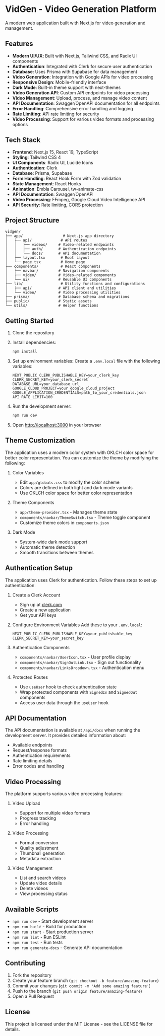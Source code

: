 # VidGen - Video Generation Platform

A modern web application built with Next.js for video generation and management.

## Features

- **Modern UI/UX**: Built with Next.js, Tailwind CSS, and Radix UI components
- **Authentication**: Integrated with Clerk for secure user authentication
- **Database**: Uses Prisma with Supabase for data management
- **Video Generation**: Integration with Google APIs for video processing
- **Responsive Design**: Mobile-friendly interface
- **Dark Mode**: Built-in theme support with next-themes
- **Video Generation API**: Custom API endpoints for video processing
- **Video Management**: Upload, process, and manage video content
- **API Documentation**: Swagger/OpenAPI documentation for all endpoints
- **Error Handling**: Comprehensive error handling and logging
- **Rate Limiting**: API rate limiting for security
- **Video Processing**: Support for various video formats and processing options

## Tech Stack

- **Frontend**: Next.js 15, React 19, TypeScript
- **Styling**: Tailwind CSS 4
- **UI Components**: Radix UI, Lucide Icons
- **Authentication**: Clerk
- **Database**: Prisma, Supabase
- **Form Handling**: React Hook Form with Zod validation
- **State Management**: React Hooks
- **Animation**: Embla Carousel, tw-animate-css
- **API Documentation**: Swagger/OpenAPI
- **Video Processing**: FFmpeg, Google Cloud Video Intelligence API
- **API Security**: Rate limiting, CORS protection

## Project Structure

```
vidgen/
├── app/                  # Next.js app directory
│   ├── api/             # API routes
│   │   ├── videos/     # Video-related endpoints
│   │   ├── auth/       # Authentication endpoints
│   │   └── docs/       # API documentation
│   ├── layout.tsx       # Root layout
│   └── page.tsx         # Home page
├── components/          # React components
│   ├── navbar/         # Navigation components
│   ├── video/          # Video-related components
│   └── ui/             # Reusable UI components
├── lib/                 # Utility functions and configurations
│   ├── api/            # API client and utilities
│   └── video/          # Video processing utilities
├── prisma/             # Database schema and migrations
├── public/             # Static assets
└── utils/              # Helper functions
```

## Getting Started

1. Clone the repository
2. Install dependencies:

   ```bash
   npm install
   ```

3. Set up environment variables:
   Create a `.env.local` file with the following variables:

   ```
   NEXT_PUBLIC_CLERK_PUBLISHABLE_KEY=your_clerk_key
   CLERK_SECRET_KEY=your_clerk_secret
   DATABASE_URL=your_database_url
   GOOGLE_CLOUD_PROJECT=your_google_cloud_project
   GOOGLE_APPLICATION_CREDENTIALS=path_to_your_credentials.json
   API_RATE_LIMIT=100
   ```

4. Run the development server:

   ```bash
   npm run dev
   ```

5. Open [http://localhost:3000](http://localhost:3000) in your browser

## Theme Customization

The application uses a modern color system with OKLCH color space for better color representation. You can customize the theme by modifying the following:

1. Color Variables

   - Edit `app/globals.css` to modify the color scheme
   - Colors are defined in both light and dark mode variants
   - Use OKLCH color space for better color representation

2. Theme Components

   - `app/theme-provider.tsx` - Manages theme state
   - `components/navbar/ThemeSwitch.tsx` - Theme toggle component
   - Customize theme colors in `components.json`

3. Dark Mode
   - System-wide dark mode support
   - Automatic theme detection
   - Smooth transitions between themes

## Authentication Setup

The application uses Clerk for authentication. Follow these steps to set up authentication:

1. Create a Clerk Account

   - Sign up at [clerk.com](https://clerk.com)
   - Create a new application
   - Get your API keys

2. Configure Environment Variables
   Add these to your `.env.local`:

   ```
   NEXT_PUBLIC_CLERK_PUBLISHABLE_KEY=your_publishable_key
   CLERK_SECRET_KEY=your_secret_key
   ```

3. Authentication Components

   - `components/navbar/UserIcon.tsx` - User profile display
   - `components/navbar/SignOutLink.tsx` - Sign out functionality
   - `components/navbar/LinksDropdown.tsx` - Authentication menu

4. Protected Routes
   - Use `useUser` hook to check authentication state
   - Wrap protected components with `SignedIn` and `SignedOut` components
   - Access user data through the `useUser` hook

## API Documentation

The API documentation is available at `/api/docs` when running the development server. It provides detailed information about:

- Available endpoints
- Request/response formats
- Authentication requirements
- Rate limiting details
- Error codes and handling

## Video Processing

The platform supports various video processing features:

1. Video Upload

   - Support for multiple video formats
   - Progress tracking
   - Error handling

2. Video Processing

   - Format conversion
   - Quality adjustment
   - Thumbnail generation
   - Metadata extraction

3. Video Management
   - List and search videos
   - Update video details
   - Delete videos
   - View processing status

## Available Scripts

- `npm run dev` - Start development server
- `npm run build` - Build for production
- `npm run start` - Start production server
- `npm run lint` - Run ESLint
- `npm run test` - Run tests
- `npm run generate-docs` - Generate API documentation

## Contributing

1. Fork the repository
2. Create your feature branch (`git checkout -b feature/amazing-feature`)
3. Commit your changes (`git commit -m 'Add some amazing feature'`)
4. Push to the branch (`git push origin feature/amazing-feature`)
5. Open a Pull Request

## License

This project is licensed under the MIT License - see the LICENSE file for details.
